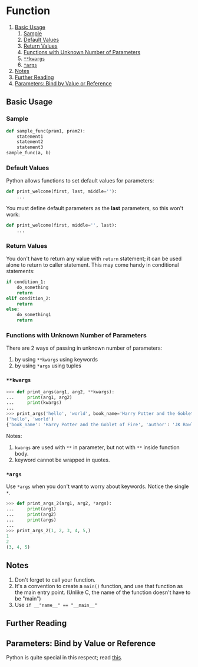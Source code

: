 # Function

1. [Basic Usage](#basic-usage)
	1. [Sample](#sample)
	2. [Default Values](#default-values)
	3. [Return Values](#return-values)
	4. [Functions with Unknown Number of Parameters](#functions-with-unknown-number-of-parameters)
	5. [`**kwargs`](#`**kwargs`)
	6. [`*args`](#`*args`)
2. [Notes](#notes)
3. [Further Reading](#further-reading)
4. [Parameters: Bind by Value or Reference](#parameters:-bind-by-value-or-reference)

## Basic Usage

### Sample

```python
def sample_func(pram1, pram2):
    statement1
    statement2
    statement3
sample_func(a, b)
```

### Default Values

Python allows functions to set default values for parameters:

```python
def print_welcome(first, last, middle=''):
    ...
```

You must define default parameters as the **last** parameters, so this won't work:

```python
def print_welcome(first, middle='', last):
    ...
```

### Return Values

You don't have to return any value with `return` statement; it can be used alone to return to caller statement. This may come handy in conditional statements:

```python
if condition_1:
    do_something
    return
elif condition_2:
    return
else:
    do_something1
    return
```

### Functions with Unknown Number of Parameters

There are 2 ways of passing in unknown number of parameters:

1. by using `**kwargs` using keywords
1. by using `*args` using tuples

### `**kwargs`

```python
>>> def print_args(arg1, arg2, **kwargs):
...     print(arg1, arg2)
...     print(kwargs)
...
>>> print_args('hello', 'world', book_name='Harry Potter and the Goblet of Fire', author='JK Rowling')
('hello', 'world')
{'book_name': 'Harry Potter and the Goblet of Fire', 'author': 'JK Rowling'}
```

Notes:

1. `kwargs` are used with `**` in parameter, but not with `**` inside function body.
1. keyword cannot be wrapped in quotes.

### `*args`

Use `*args` when you don't want to worry about keywords. Notice the single `*`.

```python
>>> def print_args_2(arg1, arg2, *args):
...     print(arg1)
...     print(arg2)
...     print(args)
...
>>> print_args_2(1, 2, 3, 4, 5,)
1
2
(3, 4, 5)
```

## Notes

1. Don't forget to call your function.
1. It's a convention to create a `main()` function, and use that function as the main entry point. (Unlike C, the name of the function doesn't have to be "main")
1. Use `if __"name__" == "__main__"`

## Further Reading

## Parameters: Bind by Value or Reference

Python is quite special in this respect; read [this](http://stackoverflow.com/a/986145/5827766).


